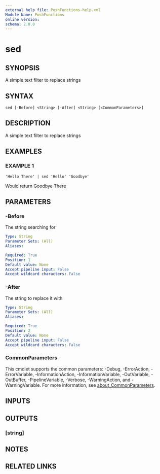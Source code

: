 ```yaml
---
external help file: PoshFunctions-help.xml
Module Name: PoshFunctions
online version:
schema: 2.0.0
---
```


# sed

## SYNOPSIS
A simple text filter to replace strings

## SYNTAX

```
sed [-Before] <String> [-After] <String> [<CommonParameters>]
```

## DESCRIPTION
A simple text filter to replace strings

## EXAMPLES

### EXAMPLE 1
```
'Hello There' | sed 'Hello' 'Goodbye'
```

Would return
Goodbye There

## PARAMETERS

### -Before
The string searching for

```yaml
Type: String
Parameter Sets: (All)
Aliases:

Required: True
Position: 1
Default value: None
Accept pipeline input: False
Accept wildcard characters: False
```

### -After
The string to replace it with

```yaml
Type: String
Parameter Sets: (All)
Aliases:

Required: True
Position: 2
Default value: None
Accept pipeline input: False
Accept wildcard characters: False
```

### CommonParameters
This cmdlet supports the common parameters: -Debug, -ErrorAction, -ErrorVariable, -InformationAction, -InformationVariable, -OutVariable, -OutBuffer, -PipelineVariable, -Verbose, -WarningAction, and -WarningVariable. For more information, see [about_CommonParameters](http://go.microsoft.com/fwlink/?LinkID=113216).

## INPUTS

## OUTPUTS

### [string]
## NOTES

## RELATED LINKS
